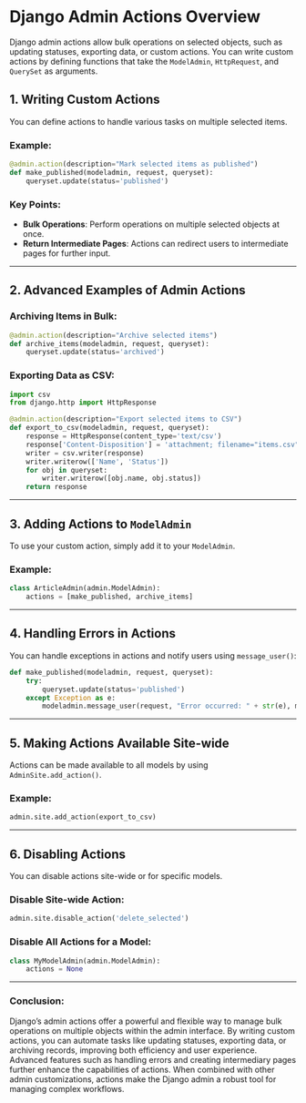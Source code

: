 # Django Admin Actions Overview

Django admin actions allow bulk operations on selected objects, such as updating statuses, exporting data, or custom actions. You can write custom actions by defining functions that take the `ModelAdmin`, `HttpRequest`, and `QuerySet` as arguments.

## 1. Writing Custom Actions

You can define actions to handle various tasks on multiple selected items.

### Example:

```python
@admin.action(description="Mark selected items as published")
def make_published(modeladmin, request, queryset):
    queryset.update(status='published')
```

### Key Points:

- **Bulk Operations**: Perform operations on multiple selected objects at once.
- **Return Intermediate Pages**: Actions can redirect users to intermediate pages for further input.

---

## 2. Advanced Examples of Admin Actions

### Archiving Items in Bulk:

```python
@admin.action(description="Archive selected items")
def archive_items(modeladmin, request, queryset):
    queryset.update(status='archived')
```

### Exporting Data as CSV:

```python
import csv
from django.http import HttpResponse

@admin.action(description="Export selected items to CSV")
def export_to_csv(modeladmin, request, queryset):
    response = HttpResponse(content_type='text/csv')
    response['Content-Disposition'] = 'attachment; filename="items.csv"'
    writer = csv.writer(response)
    writer.writerow(['Name', 'Status'])
    for obj in queryset:
        writer.writerow([obj.name, obj.status])
    return response
```

---

## 3. Adding Actions to `ModelAdmin`

To use your custom action, simply add it to your `ModelAdmin`.

### Example:

```python
class ArticleAdmin(admin.ModelAdmin):
    actions = [make_published, archive_items]
```

---

## 4. Handling Errors in Actions

You can handle exceptions in actions and notify users using `message_user()`:

```python
def make_published(modeladmin, request, queryset):
    try:
        queryset.update(status='published')
    except Exception as e:
        modeladmin.message_user(request, "Error occurred: " + str(e), messages.ERROR)
```

---

## 5. Making Actions Available Site-wide

Actions can be made available to all models by using `AdminSite.add_action()`.

### Example:

```python
admin.site.add_action(export_to_csv)
```

---

## 6. Disabling Actions

You can disable actions site-wide or for specific models.

### Disable Site-wide Action:

```python
admin.site.disable_action('delete_selected')
```

### Disable All Actions for a Model:

```python
class MyModelAdmin(admin.ModelAdmin):
    actions = None
```

---

### Conclusion:

Django’s admin actions offer a powerful and flexible way to manage bulk operations on multiple objects within the admin interface. By writing custom actions, you can automate tasks like updating statuses, exporting data, or archiving records, improving both efficiency and user experience. Advanced features such as handling errors and creating intermediary pages further enhance the capabilities of actions. When combined with other admin customizations, actions make the Django admin a robust tool for managing complex workflows.
